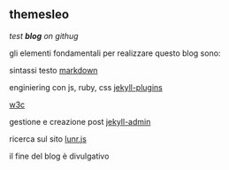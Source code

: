 ## themesleo
_test **blog** on githug_

gli elementi fondamentali per realizzare questo blog sono:

sintassi testo
[markdown](https://guides.github.com/features/mastering-markdown/#syntax)

enginiering con js, ruby, css
[jekyll-plugins](https://jekyllrb.com/docs/plugins/#installing-a-plugin)

[w3c](https://www.w3.org/) 

gestione e creazione post
[jekyll-admin](https://github.com/jekyll/jekyll-admin)

ricerca sul sito
[lunr.js](https://github.com/slashdotdash/jekyll-lunr-js-search)


il fine del blog è divulgativo 


